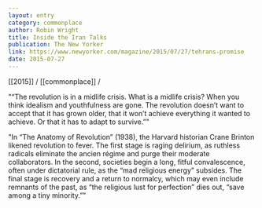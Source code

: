 ```yaml
---
layout: entry
category: commonplace
author: Robin Wright
title: Inside the Iran Talks
publication: The New Yorker
link: https://www.newyorker.com/magazine/2015/07/27/tehrans-promise
date: 2015-07-27
---
```


[[2015]] / [[commonplace]] / 

"“The revolution is in a midlife crisis. What is a midlife crisis? When you think idealism and youthfulness are gone. The revolution doesn’t want to accept that it has grown older, that it won’t achieve everything it wanted to achieve. Or that it has to adapt to survive.”"
 
"In “The Anatomy of Revolution” (1938), the Harvard historian Crane Brinton likened revolution to fever. The first stage is raging delirium, as ruthless radicals eliminate the ancien régime and purge their moderate collaborators. In the second, societies begin a long, fitful convalescence, often under dictatorial rule, as the “mad religious energy” subsides. The final stage is recovery and a return to normalcy, which may even include remnants of the past, as “the religious lust for perfection” dies out, “save among a tiny minority.”"
